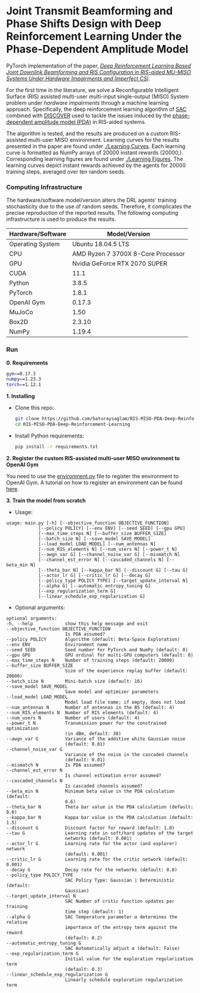 # Joint Transmit Beamforming and Phase Shifts Design with Deep Reinforcement Learning Under the Phase-Dependent Amplitude Model

PyTorch implementation of the paper, [_Deep Reinforcement Learning Based Joint Downlink Beamforming and RIS Configuration in RIS-aided MU-MISO Systems Under Hardware Impairments and Imperfect CSI_](https://arxiv.org/abs/2211.09702).

For the first time in the literature, we solve a Reconfigurable Intelligent Surface (RIS) assisted multi-user multi-input single-output (MISO) System problem under _hardware impairments_ through a machine learning approach. Specifically, the deep reinforcement learning algorithm of [SAC](https://proceedings.mlr.press/v80/haarnoja18b.html) combined with [DISCOVER](https://arxiv.org/abs/2210.00293) used to tackle the issues induced by the [phase-dependent amplitude model (PDA)](https://ieeexplore.ieee.org/document/9148961) in RIS-aided systems. 

The algorithm is tested, and the results are produced on a custom RIS-assisted multi-user MISO environment. 
Learning curves for the results presented in the paper are found under [./Learning Curves](https://github.com/baturaysaglam/RIS-MISO-PDA-Deep-Reinforcement-Learning/tree/main/Learning%20Curves). Each learning curve is formatted as NumPy arrays of 20000 instant rewards (20000,).
Corresponding learning figures are found under [./Learning Figures](https://github.com/baturaysaglam/RIS-MISO-PDA-Deep-Reinforcement-Learning/tree/main/Learning%20Figures). The learning curves depict instant rewards achieved by the agents for 20000 training steps, averaged over ten random seeds.

### Computing Infrastructure
The hardware/software model/version alters the DRL agents' training stochasticity due to the use of random seeds. Therefore, it complicates the precise reproduction of the reported results. The following computing infrastructure is used to produce the results.

| Hardware/Software  | Model/Version |
| ------------- | ------------- |
| Operating System  | Ubuntu 18.04.5 LTS  |
| CPU  | AMD Ryzen 7 3700X 8-Core Processor |
| GPU  | Nvidia GeForce RTX 2070 SUPER |
| CUDA  | 11.1  |
| Python  | 3.8.5 |
| PyTorch  | 1.8.1 |
| OpenAI Gym  | 0.17.3 |
| MuJoCo  | 1.50 |
| Box2D  | 2.3.10 |
| NumPy  | 1.19.4 |


### Run
**0. Requirements**
  ```bash
gym==0.17.3
numpy==1.23.3
torch==1.12.1
  ```
  
**1. Installing** 
* Clone this repo: 
    ```bash
    git clone https://github.com/baturaysaglam/RIS-MISO-PDA-Deep-Reinforcement-Learning
    cd RIS-MISO-PDA-Deep-Reinforcement-Learning
    ```
* Install Python requirements: 
    ```bash
    pip install -r requirements.txt
    ```

**2. Register the custom RIS-assisted multi-user MISO environment to OpenAI Gym**

You need to use the [environment.py](https://github.com/baturaysaglam/RIS-MISO-PDA-Deep-Reinforcement-Learning/blob/main/environment.py) file to register the environment to OpenAI Gym. A tutorial on how to register an environment can be found [here](https://stackoverflow.com/questions/52727233/how-can-i-register-a-custom-environment-in-openais-gym). 
    
**3. Train the model from scratch**
  * Usage:
   ```
usage: main.py [-h] [--objective_function OBJECTIVE_FUNCTION]
               [--policy POLICY] [--env ENV] [--seed SEED] [--gpu GPU]
               [--max_time_steps N] [--buffer_size BUFFER_SIZE]
               [--batch_size N] [--save_model SAVE_MODEL]
               [--load_model LOAD_MODEL] [--num_antennas N]
               [--num_RIS_elements N] [--num_users N] [--power_t N]
               [--awgn_var G] [--channel_noise_var G] [--mismatch N]
               [--channel_est_error N] [--cascaded_channels N] [--beta_min N]
               [--theta_bar N] [--kappa_bar N] [--discount G] [--tau G]
               [--actor_lr G] [--critic_lr G] [--decay G]
               [--policy_type POLICY_TYPE] [--target_update_interval N]
               [--alpha G] [--automatic_entropy_tuning G]
               [--exp_regularization_term G]
               [--linear_schedule_exp_regularization G]
  ```
  * Optional arguments:
  ```
optional arguments:
  -h, --help            show this help message and exit
  --objective_function OBJECTIVE_FUNCTION
                        Is PDA assumed?
  --policy POLICY       Algorithm (default: Beta-Space Exploration)
  --env ENV             Environment name
  --seed SEED           Seed number for PyTorch and NumPy (default: 0)
  --gpu GPU             GPU ordinal for multi-GPU computers (default: 0)
  --max_time_steps N    Number of training steps (default: 20000)
  --buffer_size BUFFER_SIZE
                        Size of the experience replay buffer (default: 20000)
  --batch_size N        Mini-batch size (default: 16)
  --save_model SAVE_MODEL
                        Save model and optimizer parameters
  --load_model LOAD_MODEL
                        Model load file name; if empty, does not load
  --num_antennas N      Number of antennas in the BS (default: 4)
  --num_RIS_elements N  Number of RIS elements (default: 4)
  --num_users N         Number of users (default: 4)
  --power_t N           Transmission power for the constrained optimization
                        (in dBm, default: 30)
  --awgn_var G          Variance of the additive white Gaussian noise
                        (default: 0.01)
  --channel_noise_var G
                        Variance of the noise in the cascaded channels
                        (default: 0.01)
  --mismatch N          Is PDA assumed?
  --channel_est_error N
                        Is channel estimation error assumed?
  --cascaded_channels N
                        Is cascaded channels assumed?
  --beta_min N          Minimum beta value in the PDA calculation (default:
                        0.6)
  --theta_bar N         Theta bar value in the PDA calculation (default: 0.0)
  --kappa_bar N         Kappa bar value in the PDA calculation (default: 1.5)
  --discount G          Discount factor for reward (default: 1.0)
  --tau G               Learning rate in soft/hard updates of the target
                        networks (default: 0.001)
  --actor_lr G          Learning rate for the actor (and explorer) network
                        (default: 0.001)
  --critic_lr G         Learning rate for the critic network (default: 0.001)
  --decay G             Decay rate for the networks (default: 0.0)
  --policy_type POLICY_TYPE
                        SAC Policy Type: Gaussian | Deterministic (default:
                        Gaussian)
  --target_update_interval N
                        SAC Number of critic function updates per training
                        time step (default: 1)
  --alpha G             SAC Temperature parameter α determines the relative
                        importance of the entropy term against the reward
                        (default: 0.2)
  --automatic_entropy_tuning G
                        SAC Automatically adjust α (default: False)
  --exp_regularization_term G
                        Initial value for the exploration regularization term
                        (default: 0.3)
  --linear_schedule_exp_regularization G
                        Linearly schedule exploration regularization term
```
